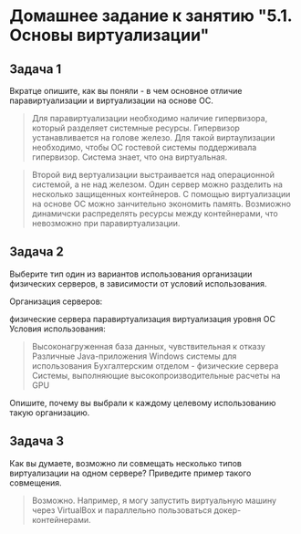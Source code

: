 # Домашнее задание к занятию "5.1. Основы виртуализации"
## Задача 1
Вкратце опишите, как вы поняли - в чем основное отличие паравиртуализации и виртуализации на основе ОС.

 >Для паравиртуализации необходимо наличие гипервизора, который разделяет системные ресурсы. Гипервизор устанавливается на голове железо. Для такой виртаулизации необходимо, чтобы ОС гостевой системы поддерживала гипервизор. Система знает, что она виртуальная.

>Второй вид вертуализации выстраивается над операционной системой, а не над железом. Один сервер можно разделить на несколько защищенных контейнеров. С помощью виртуализации на основе ОС можно занчительно экономить память. Возмиожно динамичски распределять ресурсы между  контейнерами, что невозможно при паравиртуализации.

## Задача 2
Выберите тип один из вариантов использования организации физических серверов, в зависимости от условий использования.

Организация серверов:

физические сервера
паравиртуализация
виртуализация уровня ОС
Условия использования:

>Высоконагруженная база данных, чувствительная к отказу
Различные Java-приложения
Windows системы для использования Бухгалтерским отделом - физические сервера
Системы, выполняющие высокопроизводительные расчеты на GPU

Опишите, почему вы выбрали к каждому целевому использованию такую организацию.

## Задача 3
Как вы думаете, возможно ли совмещать несколько типов виртуализации на одном сервере? Приведите пример такого совмещения.

>Возможно.
>Например, я могу запустить виртуальную машину через VirtualBox и параллельно пользоваться докер-контейнерами.
